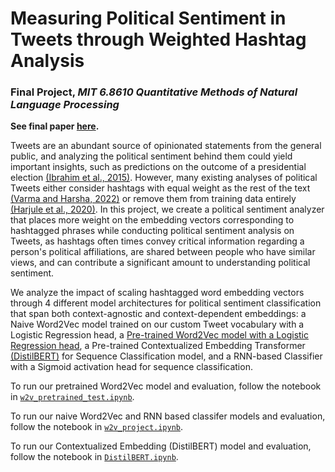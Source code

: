 # Measuring Political Sentiment in Tweets through Weighted Hashtag Analysis

### Final Project, *MIT 6.8610 Quantitative Methods of Natural Language Processing*

**See final paper [here](https://drive.google.com/file/d/1YP8lB3kXKD6tXG8ITDzQHiYFL88nDhPM/view?usp=sharing).**

Tweets are an abundant source of opinionated statements from the general public, and analyzing the political sentiment behind them could yield important insights, such as predictions on the outcome of a presidential election [(Ibrahim et al., 2015)](https://ieeexplore.ieee.org/abstract/document/7395825?casa_token=uUpkFuB5e5cAAAAA:NBFID3M3gMM_DLeJ9dTUuu22IrnVq5Ad53j7MyCQMeoeUhyk3h7HOTJ8oIeV8Bg_3ns4vTsXtg). However, many existing analyses of political Tweets either consider hashtags with equal weight as the rest of the text [(Varma and Harsha, 2022)](https://link.springer.com/chapter/10.1007/978-981-19-0475-2_3) or remove them from training data entirely [(Harjule et al., 2020)](https://ieeexplore.ieee.org/abstract/document/9091774). In this project, we create a political sentiment analyzer that places more weight on the embedding vectors corresponding to hashtagged phrases while conducting political sentiment analysis on Tweets, as hashtags often times convey critical information regarding a person's political affiliations, are shared between people who have similar views, and can contribute a significant amount to understanding political sentiment.

We analyze the impact of scaling hashtagged word embedding vectors through 4 different model architectures for political sentiment classification that span both context-agnostic and context-dependent embeddings: a Naive Word2Vec model trained on our custom Tweet vocabulary with a Logistic Regression head, a [Pre-trained Word2Vec model with a Logistic Regression head](https://radimrehurek.com/gensim/models/word2vec.html), a Pre-trained Contextualized Embedding Transformer [(DistilBERT)](https://huggingface.co/docs/transformers/model_doc/distilbert) for Sequence Classification model, and a RNN-based Classifier with a Sigmoid activation head for sequence classification. 

To run our pretrained Word2Vec model and evaluation, follow the notebook in [`w2v_pretrained_test.ipynb`](https://github.com/zjohhson/6861Project/blob/main/w2v_pretrained_test.ipynb).

To run our naive Word2Vec and RNN based classifer models and evaluation, follow the notebook in [`w2v_project.ipynb`](https://github.com/zjohhson/6861Project/blob/main/w2v_project.ipynb).

To run our Contextualized Embedding (DistilBERT) model and evaluation, follow the notebook in [`DistilBERT.ipynb`](https://github.com/zjohhson/6861Project/blob/main/DilstilBERT.ipynb).
